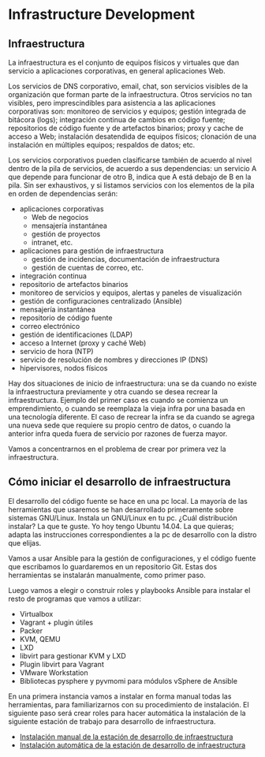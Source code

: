 # Infrastructure Development


## Infraestructura

La infraestructura es el conjunto de equipos físicos y virtuales que dan servicio
a aplicaciones corporativas, en general aplicaciones Web.

Los servicios de DNS corporativo, email, chat, son servicios visibles de la organización que forman 
parte de la infraestructura.  Otros servicios no tan visibles, pero imprescindibles para asistencia
a las aplicaciones corporativas son: monitoreo de servicios y equipos; gestión integrada de bitácora
(logs); integración continua de cambios en código fuente; repositorios de código fuente y de artefactos binarios;
proxy y cache de acceso a Web; instalación desatendida de equipos físicos; clonación de una instalación
en múltiples equipos; respaldos de datos; etc.

Los servicios corporativos pueden clasificarse también de acuerdo al nivel dentro de la pila de servicios,
de acuerdo a sus dependencias: un servicio A que depende para funcionar de otro B, indica que A está
debajo de B en la pila.  Sin ser exhaustivos, y si listamos servicios con los elementos de la pila
en orden de dependencias serán:

* aplicaciones corporativas
  * Web de negocios
  * mensajería instantánea
  * gestión de proyectos
  * intranet, etc.
* aplicaciones para gestión de infraestructura 
  * gestión de incidencias, documentación de infraestructura
  * gestión de cuentas de correo, etc.
* integración continua
* repositorio de artefactos binarios
* monitoreo de servicios y equipos, alertas y paneles de visualización
* gestión de configuraciones centralizado (Ansible)
* mensajería instantánea
* repositorio de código fuente
* correo electrónico
* gestión de identificaciones (LDAP)
* acceso a Internet (proxy y caché Web)
* servicio de hora (NTP)
* servicio de resolución de nombres y direcciones IP (DNS)
* hipervisores, nodos físicos

Hay dos situaciones de inicio de infraestructura: una se da cuando no existe la infraestructura
previamente y otra cuando se desea recrear la infraestructura.  Ejemplo del primer caso es cuando
se comienza un emprendimiento, o cuando se reemplaza la vieja infra por una basada en una tecnología
diferente.  El caso de recrear la infra se da cuando se agrega una nueva sede que requiere su propio
centro de datos, o cuando la anterior infra queda fuera de servicio por razones de fuerza mayor.

Vamos a concentrarnos en el problema de crear por primera vez la infraestructura.

## Cómo iniciar el desarrollo de infraestructura

El desarrollo del código fuente se hace en una pc local.  La mayoría de las herramientas que usaremos
se han desarrollado primeramente sobre sistemas GNU/Linux.  Instala un GNU/Linux en tu pc.
¿Cuál distribución instalar? La que te guste.  Yo hoy tengo Ubuntu 14.04.  La que quieras; adapta
las instrucciones correspondientes a la pc de desarrollo con la distro que elijas.

Vamos a usar Ansible para la gestión de configuraciones, y el código fuente que escribamos lo
guardaremos en un repositorio Git.  Estas dos herramientas se instalarán manualmente, como primer paso.

Luego vamos a elegir o construir roles y playbooks Ansible para instalar el resto de programas que vamos a utilizar:
* Virtualbox
* Vagrant + plugin útiles
* Packer
* KVM, QEMU
* LXD
* libvirt para gestionar KVM y LXD
* Plugin libvirt para Vagrant
* VMware Workstation
* Bibliotecas pysphere y pyvmomi para módulos vSphere de Ansible

En una primera instancia vamos a instalar en forma manual todas las herramientas, para 
familiarizarnos con su procedimiento de instalación.  El siguiente paso será crear roles
para hacer automática la instalación de la siguiente estación de trabajo para
desarrollo de infraestructura.


* [Instalación manual de la estación de desarrollo de infraestructura](devops-ws-manual.md)
* [Instalación automática de la estación de desarrollo de infraestructura](devops-ws-automatica.md)
